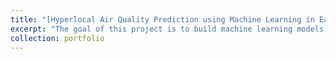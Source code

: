 ```yaml
---
title: "[Hyperlocal Air Quality Prediction using Machine Learning in East Bay Area, CA](https://github.com/varsha2509/Springboard-DS/tree/master/Capstone1/Capstone1)"
excerpt: "The goal of this project is to build machine learning models to predict air quality per city-block in the City of Oakland and San Leandro based on previously measured pollutant concentrations, local meteorological and, conditions local sources of emissions such as industries, traffic intersection data, and automobile traffic on highways without having to rely on complex physical modeling. <p align="center"> <img src="./Image.png" alt="Hyperlocal Air Quality Prediction"/></p>"
collection: portfolio
---
```



